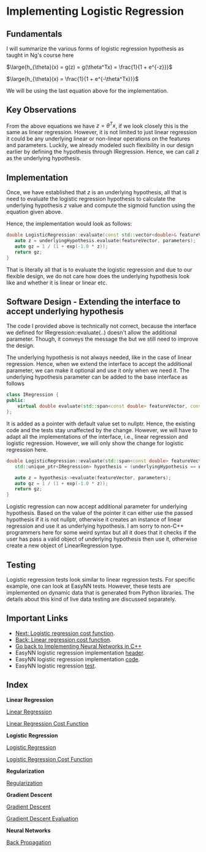 # Implementing Logistic Regression

## Fundamentals
I will summarize the various forms of logistic regression hypothesis as taught in Ng's course here

$\large{h_{\theta}(x) = g(z) = g(\theta^Tx) = \frac{1}{1 + e^{-z}}}$

$\large{h_{\theta}(x) = \frac{1}{1 + e^{-\theta^Tx}}}$

We will be using the last equation above for the implementation.

## Key Observations
From the above equations we have $z = \theta^Tx$, if we look closely this is the same as linear regression. However, it is not limited to just linear regression it could be any underlying linear or non-linear operations on the features and parameters. Luckily, we already modeled such flexibility in our design earlier by defining the hypothesis through IRegression. Hence, we can call $z$ as the underlying hypothesis.

## Implementation

Once, we have established that $z$ is an underlying hypothesis, all that is need to evaluate the logistic regression hypothesis to calculate the underlying hypothesis $z$ value and compute the sigmoid function using the equation given above.

Hence, the implementation would look as follows:

```cpp
double LogisticRegression::evaluate(const std::vector<double>& featureVector, const std::vector<double>& parameters, const IRegression& underlyingHypothesis) const {
   auto z = underlyingHypothesis.evaluate(featureVector, parameters);
   auto gz = 1 / (1 + exp(-1.0 * z));
   return gz;
}
```

That is literally all that is to evaluate the logistic regression and due to our flexible design, we do not care how does the underlying hypothesis look like and whether it is linear or linear etc.

## Software Design - Extending the interface to accept underlying hypothesis

The code I provided above is technically not correct, because the interface we defined for IRegression::evaluate(..) doesn't allow the additional parameter. Though, it conveys the message the but we still need to improve the design.

The underlying hypothesis is not always needed, like in the case of linear regression. Hence, when we extend the interface to accept the additional parameter, we can make it optional and use it only when we need it. The underlying hypothesis parameter can be added to the base interface as follows

```cpp
class IRegression {
public:
    virtual double evaluate(std::span<const double> featureVector, const std::span<const double> parameters, std::unique_ptr<IRegression> underlyingHypothesis = nullptr) const = 0;
};
```

It is added as a pointer with default value set to nullptr. Hence, the existing code and the tests stay unaffected by the change. However, we will have to adapt all the implementations of the interface, i.e., linear regression and logistic regression. However, we will only show the change for logistic regression here.

```cpp
double LogisticRegression::evaluate(std::span<const double> featureVector, const std::span<const double> parameters, std::unique_ptr<IRegression> underlyingHypothesis /*= nullptr*/) const {
   std::unique_ptr<IRegression> hypothesis = (underlyingHypothesis == nullptr ? std::make_unique<LinearRegression>() : std::move(underlyingHypothesis));

   auto z = hypothesis->evaluate(featureVector, parameters);
   auto gz = 1 / (1 + exp(-1.0 * z));
   return gz;
}
```

Logistic regression can now accept additional parameter for underlying hypothesis. Based on the value of the pointer it can either use the passed hypothesis if it is not nullptr, otherwise it creates an instance of linear regression and use it as underlying hypothesis. I am sorry to non-C++ programmers here for some weird syntax but all it does that it checks if the user has pass a valid object of underlying hypothesis then use it, otherwise create a new object of LinearRegression type.

## Testing

Logistic regression tests look similar to linear regression tests. For specific example, one can look at EasyNN tests. However, these tests are implemented on dynamic data that is generated from Python libraries. The details about this kind of live data testing are discussed separately.


## Important Links
* [Next: Logistic regression cost function](./CostFunctionLogisticRegression.md).
* [Back: Linear regression cost function](./CostFunctionLinearRegression.md).
* [Go back to Implementing Neural Networks in C++](./index.md)
* EasyNN logistic regression implementation [header](https://github.com/azadwasan/neuralnetwork/tree/main/src/EasyNN/LogisticRegression.h).
* EasyNN logistic regression implementation [code](https://github.com/azadwasan/neuralnetwork/tree/main/src/EasyNN/LogisticRegression.cpp).
* EasyNN logistic regression [test](https://github.com/azadwasan/neuralnetwork/blob/main/src/EasyNNTest/LogisticRegressionTest.cpp).

## Index

**Linear Regression**

[Linear Regression](./LinearRegression.md)

[Linear Regression Cost Function](./CostFunctionLinearRegression.md)

**Logistic Regression**

[Logistic Regression](./LogisticRegression.md)

[Logistic Regression Cost Function](./CostFunctionLogisticRegression.md)

**Regularization**

[Regularization](./Regularization.md)

**Gradient Descent**

[Gradient Descent](./GradientDescent.md)

[Gradient Descent Evaluation](./GradientDescentTest.md)

**Neural Networks**

[Back Propagation](./BackPropagation.md)
